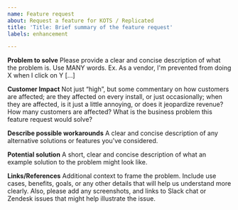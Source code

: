 ```yaml
---
name: Feature request
about: Request a feature for KOTS / Replicated
title: 'Title: Brief summary of the feature request'
labels: enhancement

---
```


**Problem to solve**
Please provide a clear and concise description of what the problem is. Use MANY words.
Ex. As a vendor, I'm prevented from doing X when I click on Y [...]

**Customer Impact**
Not just “high”, but some commentary on how customers are affected; are they affected on every install, or just occasionally; when they are affected, is it just a little annoying, or does it jeopardize revenue? How many customers are affected? What is the business problem this feature request would solve?

**Describe possible workarounds**
A clear and concise description of any alternative solutions or features you've considered.

**Potential solution**
A short, clear and concise description of what an example solution to the problem might look like.

**Links/References**
Additional context to frame the problem. Include use cases, benefits, goals, or any other details that will help us understand more clearly. Also, please add any screenshots, and links to Slack chat or Zendesk issues that might help illustrate the issue.
